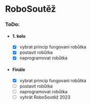 # RoboSoutěž

### ToDo:
- #### 1. kolo
  - [x] vybrat princip fungovaní robůtka
  - [x] postavit robůtka
  - [x] naprogramovat robůtka
- #### Finále
  - [x] vybrat princip fungovaní robůtka
  - [ ] postavit robůtka
  - [ ] naprogramovat robůtka
  - [ ] vyhrát RoboSoutěž 2023
